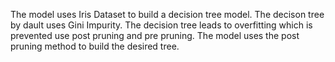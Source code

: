 The model uses Iris Dataset to build a decision tree model.
The decison tree by dault uses Gini Impurity.
The decision tree leads to overfitting which is prevented use post pruning and pre pruning.
The model uses the post pruning method to build the desired tree.
